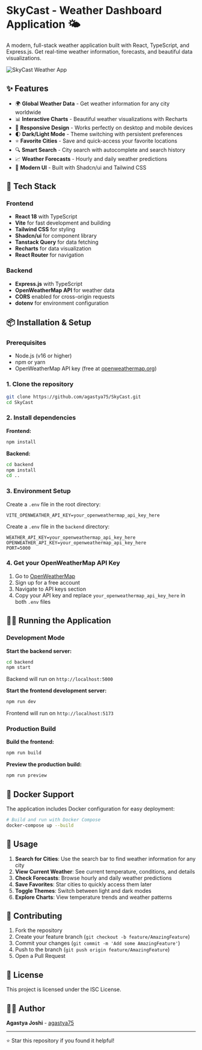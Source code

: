 # SkyCast - Weather Dashboard Application 🌤️

A modern, full-stack weather application built with React, TypeScript, and Express.js. Get real-time weather information, forecasts, and beautiful data visualizations.

![SkyCast Weather App](https://github.com/user-attachments/assets/03aed8a9-f2e1-4fcf-8628-5d1abd0c678c)

## ✨ Features

- 🌍 **Global Weather Data** - Get weather information for any city worldwide
- 📊 **Interactive Charts** - Beautiful weather visualizations with Recharts
- 📱 **Responsive Design** - Works perfectly on desktop and mobile devices
- 🌓 **Dark/Light Mode** - Theme switching with persistent preferences
- ⭐ **Favorite Cities** - Save and quick-access your favorite locations
- 🔍 **Smart Search** - City search with autocomplete and search history
- 📈 **Weather Forecasts** - Hourly and daily weather predictions
- 🎨 **Modern UI** - Built with Shadcn/ui and Tailwind CSS

## 🚀 Tech Stack

### Frontend
- **React 18** with TypeScript
- **Vite** for fast development and building
- **Tailwind CSS** for styling
- **Shadcn/ui** for component library
- **Tanstack Query** for data fetching
- **Recharts** for data visualization
- **React Router** for navigation

### Backend
- **Express.js** with TypeScript
- **OpenWeatherMap API** for weather data
- **CORS** enabled for cross-origin requests
- **dotenv** for environment configuration

## 📦 Installation & Setup

### Prerequisites
- Node.js (v16 or higher)
- npm or yarn
- OpenWeatherMap API key (free at [openweathermap.org](https://openweathermap.org/api))

### 1. Clone the repository
```bash
git clone https://github.com/agastya75/SkyCast.git
cd SkyCast
```

### 2. Install dependencies

**Frontend:**
```bash
npm install
```

**Backend:**
```bash
cd backend
npm install
cd ..
```

### 3. Environment Setup

Create a `.env` file in the root directory:
```env
VITE_OPENWEATHER_API_KEY=your_openweathermap_api_key_here
```

Create a `.env` file in the `backend` directory:
```env
WEATHER_API_KEY=your_openweathermap_api_key_here
OPENWEATHER_API_KEY=your_openweathermap_api_key_here
PORT=5000
```

### 4. Get your OpenWeatherMap API Key
1. Go to [OpenWeatherMap](https://openweathermap.org/api)
2. Sign up for a free account
3. Navigate to API keys section
4. Copy your API key and replace `your_openweathermap_api_key_here` in both `.env` files

## 🏃‍♂️ Running the Application

### Development Mode

**Start the backend server:**
```bash
cd backend
npm start
```
Backend will run on `http://localhost:5000`

**Start the frontend development server:**
```bash
npm run dev
```
Frontend will run on `http://localhost:5173`

### Production Build

**Build the frontend:**
```bash
npm run build
```

**Preview the production build:**
```bash
npm run preview
```

## 🐳 Docker Support

The application includes Docker configuration for easy deployment:

```bash
# Build and run with Docker Compose
docker-compose up --build
```

## 📱 Usage

1. **Search for Cities**: Use the search bar to find weather information for any city
2. **View Current Weather**: See current temperature, conditions, and details
3. **Check Forecasts**: Browse hourly and daily weather predictions
4. **Save Favorites**: Star cities to quickly access them later
5. **Toggle Themes**: Switch between light and dark modes
6. **Explore Charts**: View temperature trends and weather patterns

## 🤝 Contributing

1. Fork the repository
2. Create your feature branch (`git checkout -b feature/AmazingFeature`)
3. Commit your changes (`git commit -m 'Add some AmazingFeature'`)
4. Push to the branch (`git push origin feature/AmazingFeature`)
5. Open a Pull Request

## 📄 License

This project is licensed under the ISC License.

## 👨‍💻 Author

**Agastya Joshi** - [agastya75](https://github.com/agastya75)

---

⭐ Star this repository if you found it helpful!
